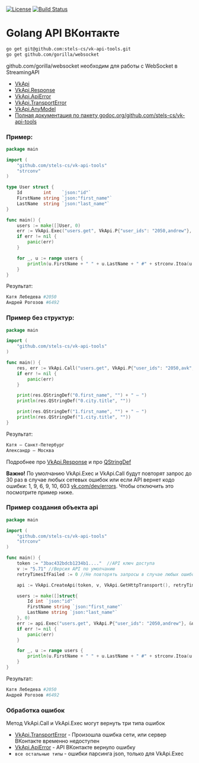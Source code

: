 [![License](http://img.shields.io/badge/license-MIT-brightgreen.svg)](https://tldrlegal.com/license/mit-license)
[![Build Status](https://travis-ci.org/stels-cs/vk-api-tools.svg?branch=master)](https://travis-ci.org/stels-cs/vk-api-tools)

# Golang API ВКонтакте

```bash
go get git@github.com:stels-cs/vk-api-tools.git
go get github.com/gorilla/websocket
```

github.com/gorilla/websocket необходим для работы с WebSocket в StreamingAPI

- [VkApi](docs/VkApi.md)
- [VkApi.Response](docs/VkApi.Response.md)
- [VkApi.ApiError](docs/VkApi.ApiError.md)
- [VkApi.TransportError](docs/VkApi.TransportError.md)
- [VkApi.AnyModel](docs/VkApi.AnyModel.md)
- [Полная документация по пакету godoc.org/github.com/stels-cs/vk-api-tools](https://godoc.org/github.com/stels-cs/vk-api-tools)

### Пример:

````go
package main

import (
    "github.com/stels-cs/vk-api-tools"
    "strconv"
)

type User struct {
    Id        int    `json:"id"`
    FirstName string `json:"first_name"`
    LastName  string `json:"last_name"`
}

func main() {
    users := make([]User, 0)
    err := VkApi.Exec("users.get", VkApi.P{"user_ids": "2050,andrew"}, &users)
    if err != nil {
        panic(err)
    }

    for _, u := range users {
        println(u.FirstName + " " + u.LastName + " #" + strconv.Itoa(u.Id))
    }
}
````
Результат:
```bash
Катя Лебедева #2050
Андрей Рогозов #6492
```

### Пример без структур:

```go
package main

import (
    "github.com/stels-cs/vk-api-tools"
)

func main() {
    res, err := VkApi.Call("users.get", VkApi.P{"user_ids": "2050,avk", "fields": "city"})
    if err != nil {
        panic(err)
    }

    print(res.QStringDef("0.first_name", "") + " – ")
    println(res.QStringDef("0.city.title", ""))

    print(res.QStringDef("1.first_name", "") + " – ")
    println(res.QStringDef("1.city.title", ""))
}
``` 
Результат:
```bash
Катя – Санкт-Петербург
Александр – Москва
```

Подробнее про [VkApi.Response](docs/VkApi.Response.md)
и про [QStringDef](docs/VkApi.AnyModel.md)

**Важно!** По умолчанию VkApi.Exec и VkApi.Call будут повторят запрос до 30 раз в случае любых сетевых ошибок или если API вернет кодо ошибки: 1, 9, 6, 9, 10, 603 [vk.com/dev/errors](https://vk.com/dev/errors).
Чтобы отключить это посмотрите пример ниже.

### Пример создания объекта api

```go
package main

import (
    "github.com/stels-cs/vk-api-tools"
    "strconv"
)

func main() {
    token := "3bac432bdcb1234b1...."  //API ключ доступа
    v := "5.71" //Версия API по умолчанию
    retryTimesIfFailed := 0 //Не повторять запросы в случае любых ошибок, можно поставить 5, тогда запрос будет повторен 5 раз в случае ошибок

    api := VkApi.CreateApi(token, v, VkApi.GetHttpTransport(), retryTimesIfFailed)

    users := make([]struct{
        Id int `json:"id"`
        FirstName string `json:"first_name"`
        LastName string `json:"last_name"`
    }, 0)
    err := api.Exec("users.get", VkApi.P{"user_ids": "2050,andrew"}, &users)
    if err != nil {
        panic(err)
    }

    for _, u := range users {
        println(u.FirstName + " " + u.LastName + " #" + strconv.Itoa(u.Id))
    }
}
```
Результат:
```bash
Катя Лебедева #2050
Андрей Рогозов #6492
```

### Обработка ошибок

Метод VkApi.Call и VkApi.Exec могут вернуть три типа ошибок

- [VkApi.TransportError](docs/VkApi.TransportError.md) - Произошла ошибка сети, или сервер ВКонтакте временно недоступен 
- [VkApi.ApiError](docs/VkApi.ApiError.md) - API ВКонтакте вернуло ошибку
- ```все остальные типы``` - ошибки парсинга json, только для VkApi.Exec

